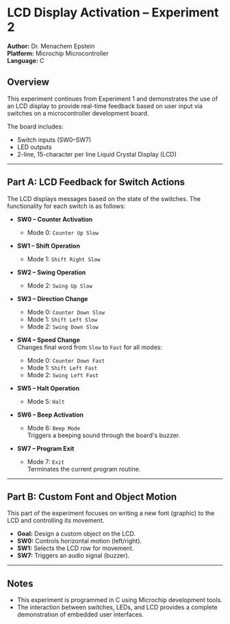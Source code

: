 # LCD Display Activation – Experiment 2

**Author:** Dr. Menachem Epstein  
**Platform:** Microchip Microcontroller  
**Language:** C

## Overview

This experiment continues from Experiment 1 and demonstrates the use of an LCD display to provide real-time feedback based on user input via switches on a microcontroller development board.

The board includes:
- Switch inputs (SW0–SW7)
- LED outputs
- 2-line, 15-character per line Liquid Crystal Display (LCD)

---

## Part A: LCD Feedback for Switch Actions

The LCD displays messages based on the state of the switches. The functionality for each switch is as follows:

- **SW0 – Counter Activation**  
  - Mode 0: `Counter Up Slow`

- **SW1 – Shift Operation**  
  - Mode 1: `Shift Right Slow`

- **SW2 – Swing Operation**  
  - Mode 2: `Swing Up Slow`

- **SW3 – Direction Change**  
  - Mode 0: `Counter Down Slow`  
  - Mode 1: `Shift Left Slow`  
  - Mode 2: `Swing Down Slow`

- **SW4 – Speed Change**  
  Changes final word from `Slow` to `Fast` for all modes:
  - Mode 0: `Counter Down Fast`
  - Mode 1: `Shift Left Fast`
  - Mode 2: `Swing Left Fast`

- **SW5 – Halt Operation**  
  - Mode 5: `Halt`

- **SW6 – Beep Activation**  
  - Mode 6: `Beep Mode`  
  Triggers a beeping sound through the board's buzzer.

- **SW7 – Program Exit**  
  - Mode 7: `Exit`  
  Terminates the current program routine.

---

## Part B: Custom Font and Object Motion

This part of the experiment focuses on writing a new font (graphic) to the LCD and controlling its movement.

- **Goal:** Design a custom object on the LCD.
- **SW0:** Controls horizontal motion (left/right).
- **SW1:** Selects the LCD row for movement.
- **SW7:** Triggers an audio signal (buzzer).

---

## Notes

- This experiment is programmed in C using Microchip development tools.
- The interaction between switches, LEDs, and LCD provides a complete demonstration of embedded user interfaces.
